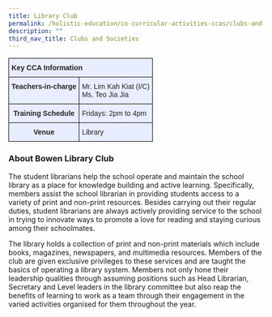 ```yaml
---
title: Library Club
permalink: /holistic-education/co-curricular-activities-ccas/clubs-and-societies/library-club/
description: ""
third_nav_title: Clubs and Societies
---
```

<style type="text/css">
.tg  {border-collapse:collapse;border-spacing:0;}
.tg td{border-color:black;border-style:solid;border-width:1px;font-family:Arial, sans-serif;font-size:14px;
  overflow:hidden;padding:10px 5px;word-break:normal;}
.tg th{border-color:black;border-style:solid;border-width:1px;font-family:Arial, sans-serif;font-size:14px;
  font-weight:normal;overflow:hidden;padding:10px 5px;word-break:normal;}
.tg .tg-qrg6{background-color:#E8EDFF;color:#252525;font-weight:bold;text-align:center;vertical-align:top}
.tg .tg-vqm8{background-color:#E8EDFF;color:#222;text-align:left;vertical-align:top}
.tg .tg-mbkz{background-color:#E8EDFF;color:#222;font-weight:bold;text-align:center;vertical-align:top}
.tg .tg-u05r{background-color:#E8EDFF;color:#222;font-weight:bold;text-align:left;vertical-align:top}
.tg .tg-lr6o{background-color:#E8EDFF;color:#222;text-align:left;vertical-align:middle}
</style>
<table class="tg">
<thead>
  <tr>
    <th class="tg-u05r" colspan="2">Key CCA Information</th>
  </tr>
</thead>
<tbody>
  <tr>
    <td class="tg-qrg6"><span style="color:#252525">Teachers-in-charge</span></td>
    <td class="tg-vqm8">Mr. Lim Kah Kiat (I/C)<br>Ms. Teo Jia Jia</td>
  </tr>
  <tr>
    <td class="tg-qrg6"><span style="color:#252525">Training Schedule</span></td>
    <td class="tg-vqm8"><span style="color:#222">Fridays: 2pm to 4pm</span><br></td>
  </tr>
 
  <tr>
    <td class="tg-qrg6"><span style="color:#252525">Venue</span> </td>
    <td class="tg-vqm8"><span style="color:#222">Library</span></td>
  </tr>
</tbody>
</table>

### About Bowen Library Club

The student librarians help the school operate and maintain the school library as a place for knowledge building and active learning. Specifically, members assist the school librarian in providing students access to a variety of print and non-print resources. Besides carrying out their regular duties, student librarians are always actively providing service to the school in trying to innovate ways to promote a love for reading and staying curious among their schoolmates.&nbsp;

  

The library holds a collection of print and non-print materials which include books, magazines, newspapers, and multimedia resources. Members of the club are given exclusive privileges to these services and are taught the basics of operating a library system. Members not only hone their leadership qualities through assuming positions such as Head Librarian, Secretary and Level leaders in the library committee but also reap the benefits of learning to work as a team through their engagement in the varied activities organised for them throughout the year.